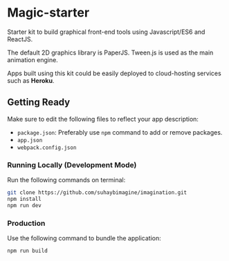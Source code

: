 # Magic-starter

Starter kit to build graphical front-end tools using Javascript/ES6 and ReactJS.

The default 2D graphics library is PaperJS. Tween.js is used as the main animation engine.

Apps built using this kit could be easily deployed to cloud-hosting services such as <b>Heroku</b>.

## Getting Ready

Make sure to edit the following files to reflect your app description:

* <code>package.json</code>: Preferably use <code>npm</code> command to add or remove packages.
* <code>app.json</code>
* <code>webpack.config.json</code>

### Running Locally (Development Mode)

Run the following commands on terminal:

```sh
git clone https://github.com/suhaybimagine/imagination.git
npm install
npm run dev
```

### Production

Use the following command to bundle the application:

```sh
npm run build
```
